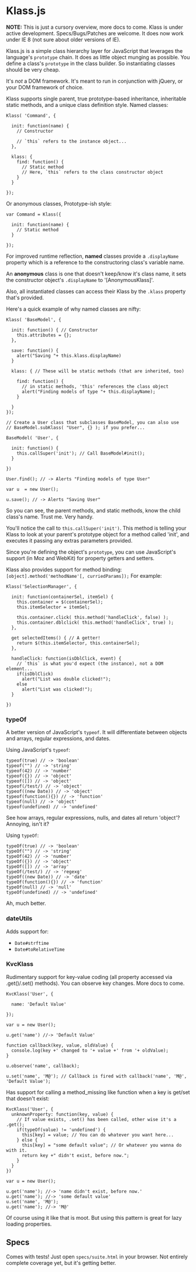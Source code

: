 # Klass.js

**NOTE:** This is just a cursory overview, more docs to come. Klass is under active development. Specs/Bugs/Patches are welcome. It does now work under IE 8 (not sure about older versions of IE).

Klass.js is a simple class hierarchy layer for JavaScript that leverages the language's `prototype` chain. It does as little object munging as possible. You define a class's `prototype` in the class builder. So instantiating classes should be very cheap.

It's *not* a DOM framework. It's meant to run in conjunction with jQuery, or your DOM framework of choice.

Klass supports single parent, true prototype-based inheritance, inheritable static methods, and a unique class definition style. Named classes:

    Klass( 'Command', {
      
      init: function(name) {
        // Constructor
        
        // `this` refers to the instance object...
      },
      
      klass: {
        find: function() {
          // Static method
          // Here, `this` refers to the class constructor object
        }
      }
      
    });

Or anonymous classes, Prototype-ish style: 

    var Command = Klass({
    
      init: function(name) {
        // Static method
      }
    
    });

For improved runtime reflection, **named** classes provide a `.displayName` property which is a reference to the constructoring class's variable name.

An **anonymous** class is one that doesn't keep/know it's class name, it sets the constructor object's `.displayName` to '[AnonymousKlass]'.

Also, all instantiated classes can access their Klass by the `.klass` property that's provided.

Here's a quick example of why named classes are nifty:

    Klass( 'BaseModel', {
  
      init: function() { // Constructor
        this.attributes = {};
      },
  
      save: function() {
        alert("Saving "+ this.klass.displayName)
      }
  
      klass: { // These will be static methods (that are inherited, too)
    
        find: function() {
          // in static methods, 'this' references the class object
          alert("Finding models of type "+ this.displayName); 
        }
    
      }
    });

    // Create a User class that subclasses BaseModel, you can also use
    // BaseModel.subKlass( "User", {} ); if you prefer...

    BaseModel( 'User', {
  
      init: function() {
        this.callSuper('init'); // Call BaseModel#init();
      }
  
    })

    User.find(); // -> Alerts "Finding models of type User"

    var u  = new User();

    u.save(); // -> Alerts "Saving User"

So you can see, the parent methods, and static methods, know the child class's name. Trust me. Very handy.

You'll notice the call to `this.callSuper('init')`. This method is telling your Klass to look at your parent's prototype object for a method called 'init', and executes it passing any extras parameters provided.

Since you're defining the object's `prototype`, you can use JavaScript's support (in Moz and WebKit) for property getters and setters.

Klass also provides support for method binding: `[object].method('methodName'[, curriedParams]);` For example:

    Klass('SelectionManager', {
      
      init: function(containerSel, itemSel) {
        this.container = $(containerSel);
        this.itemSelector = itemSel;
        
        this.container.click( this.method('handleClick', false) );
        this.container.dblclick( this.method('handleClick', true) );
      },
      
      get selectedItems() { // A getter!
        return $(this.itemSelector, this.containerSel);
      },
      
      handleClick: function(isDblClick, event) {
        // `this` is what you'd expect (the instance), not a DOM element...
        if(isDblClick)
          alert("List was double clicked!");
        else
          alert("List was clicked!");
      }
      
    })


### typeOf

A better version of JavaScript's `typeof`. It will differentiate between objects and arrays, regular expressions, and dates.

Using JavaScript's `typeof`:

    typeof(true) // -> 'boolean'
    typeof("") // -> 'string'
    typeof(42) // -> 'number'
    typeof({}) // -> 'object'
    typeof([]) // -> 'object'
    typeof(/test/) // -> 'object'
    typeof((new Date)) // -> 'object'
    typeof(function(){}) // -> 'function'
    typeof(null) // -> 'object'
    typeof(undefined) // -> 'undefined'
    
See how arrays, regular expressions, nulls, and dates all return 'object'? Annoying, isn't it?

Using `typeOf`:

    typeOf(true) // -> 'boolean'
    typeOf("") // -> 'string'
    typeOf(42) // -> 'number'
    typeOf({}) // -> 'object'
    typeOf([]) // -> 'array'
    typeOf(/test/) // -> 'regexg'
    typeOf((new Date)) // -> 'date'
    typeOf(function(){}) // -> 'function'
    typeOf(null) // -> 'null'
    typeOf(undefined) // -> 'undefined'

Ah, much better.

### dateUtils

Adds support for:

* `Date#strftime`
* `Date#toRelativeTime`


### KvcKlass

Rudimentary support for key-value coding (all property accessed via .get()/.set() methods). You can observe key changes. More docs to come.

    KvcKlass('User', {
      
      name: 'Default Value'
      
    });
    
    var u = new User();
    
    u.get('name') //-> 'Default Value'
    
    function callback(key, value, oldValue) {
      console.log(key +' changed to '+ value +' from '+ oldValue);
    }
    
    u.observe('name', callback);
    
    u.set('name', 'M@'); // Callback is fired with callback('name', 'M@', 'Default Value');

Has support for calling a method_missing like function when a key is get/set that doesn't exist:

    KvcKlass('User', {
      unknownProperty: function(key, value) {
        // If value exists, .set() has been called, other wise it's a .get();
        if(typeOf(value) != 'undefined') {
          this[key] = value; // You can do whatever you want here...
        } else {
          this[key] = "some default value"; // Or whatever you wanna do with it.
          return key +" didn't exist, before now.";
        }
      }
    })
    
    var u = new User();
    
    u.get('name'); //-> 'name didn't exist, before now.'
    u.get('name'); //-> 'some default value'
    u.set('name', 'M@');
    u.get('name'); //-> 'M@'

Of course using it like that is moot. But using this pattern is great for lazy loading properties.



## Specs

Comes with tests! Just open `specs/suite.html` in your browser. Not entirely complete coverage yet, but it's getting better.

